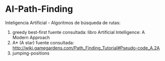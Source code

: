 AI-Path-Finding
===============

Inteligencia Artificial - Algoritmos de búsqueda de rutas:
  1. greedy best-first fuente consultada: libro Artificial Intelligence: A Modern Approach
  2. A* (A star) fuente consultada: http://wiki.gamegardens.com/Path_Finding_Tutorial#Pseudo-code_A.2A
  3. jumping-positions
